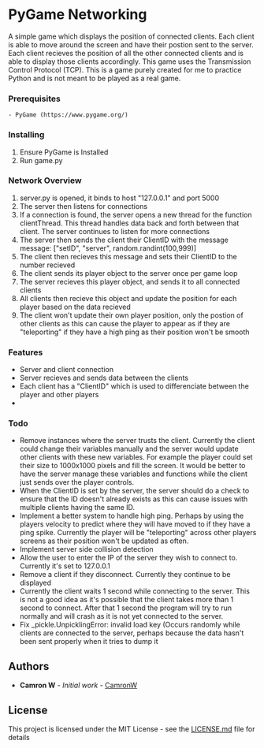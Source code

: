 # PyGame Networking
A simple game which displays the position of connected clients. Each client is able to move around the screen and 
have their postion sent to the server. Each client recieves the position of all the other connected clients and is able
to display those clients accordingly. This game uses the Transmission Control Protocol (TCP). This is a game purely created for me to practice Python and is not meant to be played
as a real game.

### Prerequisites



```
- PyGame (https://www.pygame.org/)
```

### Installing

1. Ensure PyGame is Installed
2. Run game.py

### Network Overview
1. server.py is opened, it binds to host "127.0.0.1" and port 5000
2. The server then listens for connections
3. If a connection is found, the server opens a new thread for the function clientThread. This thread handles data back
and forth between that client. The server continues to listen for more connections
4. The server then sends the client their ClientID with the message message: ["setID", "server", random.randint(100,999)]
5. The client then recieves this message and sets their ClientID to the number recieved
6. The client sends its player object to the server once per game loop
7. The server recieves this player object, and sends it to all connected clients
8. All clients then recieve this object and update the position for each player based on the data recieved
9. The client won't update their own player position, only the postion of other clients as this can cause the player to
appear as if they are "teleporting" if they have a high ping as their position won't be smooth

### Features



- Server and client connection
- Server recieves and sends data between the clients
- Each client has a "ClientID" which is used to differenciate between the player and other players
- 


### Todo


- Remove instances where the server trusts the client. Currently the client could change their variables manually and the
server would update other clients with these new variables. For example the player could set their size to 1000x1000 pixels
and fill the screen. It would be better to have the server manage these variables and functions while the client
just sends over the player controls.
- When the ClientID is set by the server, the server should do a check to ensure that the ID doesn't already exists as this
can cause issues with multiple clients having the same ID.
- Implement a better system to handle high ping. Perhaps by using the players velocity to predict where they will have moved
to if they have a ping spike. Currently the player will be "teleporting" across other players screens as their position
won't be updated as often.
- Implement server side collision detection
- Allow the user  to enter the IP of the server they wish to connect to. Currently it's set to 127.0.0.1
- Remove a client if they disconnect. Currently they continue to be displayed
- Currently the client waits 1 second while connecting to the server. This is not a good idea as it's possible that
the client takes more than 1 second to connect. After that 1 second the program will try to run normally and will crash
as it is not yet connected to the server.
- Fix _pickle.UnpicklingError: invalid load key (Occurs randomly while clients are connected to the server, perhaps because
the data hasn't been sent properly when it tries to dump  it



## Authors

* **Camron W** - *Initial work* - [CamronW](https://github.com/CamronW)

## License

This project is licensed under the MIT License - see the [LICENSE.md](LICENSE.md) file for details


